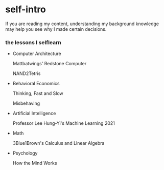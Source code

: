 # self-intro
If you are reading my content, understanding my background knowledge may help you see why I made certain decisions.
### the lessons I selflearn
- Computer Architecture
  
  Mattbatwings' Redstone Computer
  
  NAND2Tetris
- Behavioral Economics
  
  Thinking, Fast and Slow
  
  Misbehaving
- Artificial Intelligence
  
  Professor Lee Hung-Yi's Machine Learning 2021
- Math
  
  3Blue1Brown's Calculus and Linear Algebra
- Psychology
  
  How the Mind Works
  
